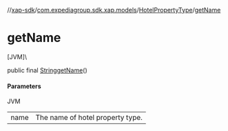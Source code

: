 //[xap-sdk](../../../index.md)/[com.expediagroup.sdk.xap.models](../index.md)/[HotelPropertyType](index.md)/[getName](get-name.md)

# getName

[JVM]\

public final [String](https://docs.oracle.com/javase/8/docs/api/java/lang/String.html)[getName](get-name.md)()

#### Parameters

JVM

| | |
|---|---|
| name | The name of hotel property type. |
